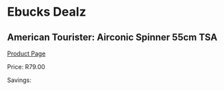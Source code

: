 
# Ebucks Dealz
## American Tourister: Airconic Spinner 55cm TSA
[Product Page](https://www.ebucks.com/web/shop/productSelected.do?prodId=1061497299&catId=1158501552)

Price: R79.00

Savings: 


	